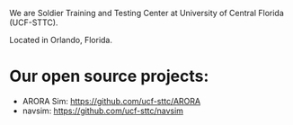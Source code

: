 We are Soldier Training and Testing Center at University of Central Florida (UCF-STTC).

Located in Orlando, Florida.

# Our open source projects: 


* ARORA Sim: https://github.com/ucf-sttc/ARORA
* navsim: https://github.com/ucf-sttc/navsim

<!--

**Here are some ideas to get you started:**

🙋‍♀️ A short introduction - what is your organization all about?
🌈 Contribution guidelines - how can the community get involved?
👩‍💻 Useful resources - where can the community find your docs? Is there anything else the community should know?
🍿 Fun facts - what does your team eat for breakfast?
🧙 Remember, you can do mighty things with the power of [Markdown](https://docs.github.com/github/writing-on-github/getting-started-with-writing-and-formatting-on-github/basic-writing-and-formatting-syntax)
-->
